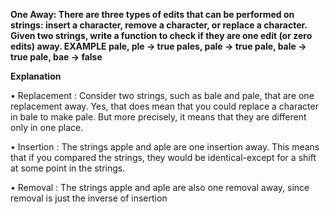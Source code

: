 **One Away: There are three types of edits that can be performed on strings: insert a character, 
remove a character, or replace a character. Given two strings, write a function to check if they are 
one edit (or zero edits) away. 
EXAMPLE 
pale, ple -> true 
pales, pale -> true 
pale, bale -> true 
pale, bae -> false**

**Explanation**

  • Replacement : Consider two strings, such as bale and pale, that are one replacement away. Yes, that does mean that you could 
              replace a character in bale to make pale. But more precisely, it means that they are different only in one place. 
              
  • Insertion : The strings apple and aple are one insertion away. This means that if you compared the
                strings, they would be identical-except for a shift at some point in the strings.
                
  • Removal : The strings apple and aple are also one removal away, since removal is just the inverse of insertion

